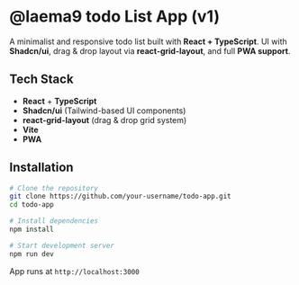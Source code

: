 # @laema9 todo List App (v1)

A minimalist and responsive todo list built with **React + TypeScript**.
UI with **Shadcn/ui**, drag & drop layout via **react-grid-layout**, and full **PWA support**.

## Tech Stack

- **React** + **TypeScript**
- **Shadcn/ui** (Tailwind-based UI components)
- **react-grid-layout** (drag & drop grid system)
- **Vite** 
- **PWA** 

## Installation

```bash
# Clone the repository
git clone https://github.com/your-username/todo-app.git
cd todo-app

# Install dependencies
npm install

# Start development server
npm run dev
```

App runs at `http://localhost:3000`
